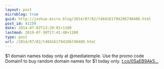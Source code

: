 ```yaml
---
layout: post
microblog: true
guid: http://joshua.micro.blog/2014/07/02/t484161794206740480.html
post_id: 41159
date: 2014-07-02T13:29:01+1100
lastmod: 2019-07-30T17:41:48+1100
type: post
url: /2014/07/02/t484161794206740480.html
---
```

$1 domain names today only at @mediatemple. Use the promo code Domain1 to buy random domain names for $1 today only. [t.co/0SaEB9Ak5...](http://t.co/0SaEB9Ak59)

